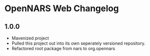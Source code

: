 # OpenNARS Web Changelog

## 1.0.0

* Mavenized project
* Pulled this project out into its own seperately versioned repository.
* Refactored root package from nars to org.opennars

